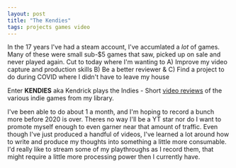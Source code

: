 ```yaml
---
layout: post
title: "The Kendies"
tags: projects games video
---
```

In the 17 years I've had a steam account, I've accumlated a _lot_ of games. Many of these were small sub-$5 games
that saw, picked up on sale and never played again. Cut to today where I'm wanting to A) Improve my video capture and production skills B) Be a better reviewer & C) Find a project to do during COVID where I didn't have to leave my house

Enter **KENDIES** aka Kendrick plays the Indies - Short [video reviews](https://www.youtube.com/playlist?list=PLugZLnjZAeibX8JDpiejBwDJ7Oobs6xl9) of the various indie games from my library.


I've been able to do about 1 a month, and I'm hoping to record a bunch more before 2020 is over. Theres no way I'll be a YT star nor do I want to promote myself enough to even garner near that amount of traffic. Even though I've just produced a handful of videos, I've learned a lot around how to write and produce my thoughts into something a little more consumable. I'd really like to stream some of my playthroughs as I record them, that might require a little more processing power then I currently have.
